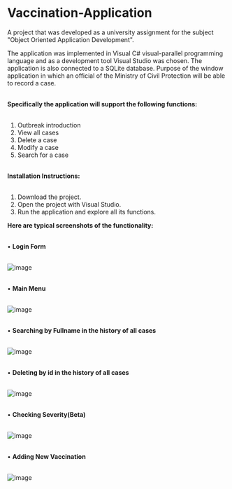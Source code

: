 # Vaccination-Application

A project that was developed as a university assignment for the subject "Object Oriented Application Development".

The application was implemented in Visual C# visual-parallel programming language and as a development tool Visual Studio was chosen. The application is also connected to a SQLite database. Purpose of the window application in which an official of the Ministry of Civil Protection will be able to record a case. </br> </br>

<b>Specifically the application will support the following functions:  </b> </br> </br>

1. Outbreak introduction
2. View all cases
3. Delete a case
4. Modify a case
5. Search for a case </br> </br>

<b> Ιnstallation Ιnstructions: </b> </br> </br>

1. Download the project.
2. Open the project with Visual Studio.
3. Run the application and explore all its functions.

<b> Here are typical screenshots of the functionality: </b> </br> </br>

• <b> Login Form </b> </br> </br>

![image](https://github.com/user-attachments/assets/c2772ff5-e601-4bed-b1b4-59848476a707) </br> </br>

• <b> Main Menu </b> </br> </br>

![image](https://github.com/user-attachments/assets/58aa12dc-867f-41d9-9056-4520ae0f42c7) </br> </br>

• <b> Searching by Fullname in the history of all cases </b> </br> </br>

![image](https://github.com/user-attachments/assets/ca22acb2-1d59-46be-9b60-63a62e8cdb6f) </br> </br>

• <b> Deleting by id in the history of all cases </b> </br> </br>

![image](https://github.com/user-attachments/assets/d7220423-d809-44ba-8104-385756085f4a) </br> </br>

• <b> Checking Severity(Beta) </b> </br> </br>

![image](https://github.com/user-attachments/assets/5030626a-6894-4be8-bca7-b0167c06e031) </br> </br>

• <b> Adding New Vaccination </b> </br> </br>

![image](https://github.com/user-attachments/assets/ecaff17e-2fba-493c-8c98-f9a533d752f3)









